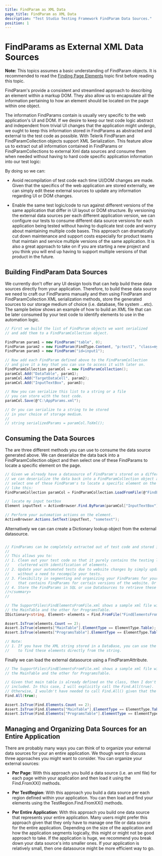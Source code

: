 ```yaml
---
title: FindParam as XML Data
page_title: FindParam as XML Data
description: "Test Studio Testing Framework FindParam Data Sources."
position: 1
---
```

# FindParams as External XML Data Sources

**Note:** This topics assumes a basic understanding of FindParam objects. It is recommended to read the <a href="/testing-framework/write-tests-in-code/intermediate-topics-wtc/element-identification-wtc/finding-page-elements" target="_blank">Finding Page Elements</a> topic first before reading this topic.
 
FindParam's provide a consistent and streamlined approach to describing an element within a markup DOM. They also allow us to encapsulate all the information pertaining to how an element should be located on the page within one object.
 
The information FindParams contain is usually very specific to the web application's UI and DOM. If we desire to keep our test code logic abstract and independent from trivial UI changes that the application might undergo, we ought to keep this information stored in FindParams as abstracted and external to the test code as possible. With Telerik FindParam and FindParamCollection objects support XML Serialization. This feature allow us to extract out all information contained in FindParams or FindParamCollections to external Xml data sources and consume them when needed without having to hard code specific application information into our test logic:
 
By doing so we can:

* Avoid recompilation of test code each time UI/DOM changes are made. Given that the specifics of the web application are stored externally, we can simply edit these external sources to update any information regarding UI or DOM changes.

* Enable the same test logic/code to run against different versions of the same application that differ in UI layout or DOM structure. By versioning the external data sources per each different application version, we can configure our tests to consume different data source versions for each application being tested without having to duplicate test code and worry about maintaining multiple code bases. This approach can dramatically cut down maintenance and support costs especially for product teams that maintain and service multiple versions of the same application. It is also a great approach to take on if you are starting a new project and you think you will end up having to support multiple versions of that product in the future.
 
## Building FindParam Data Sources

We currently don't offer any UI design tools that can help build these data sources directly from your application. Therefore, to build these data source we need to craft our FindParams manually and then using FindParam and FindParamCollection XML serialization methods, store the generated sources to our storage medium of choice (i.e. database, file system ...etc).
The sample below shows an example of how to build an XML file that can be later consumed by your test code to identify elements to use in the automation logic.

````C#
// First we build the list of FindParam objects we want serialized
// and add them to a FindParamCollection object.
  
FindParam param1 = new FindParam("table", 0);
FindParam param2 = new FindParam(FindType.Content, "p:test1", "class=mystyle");
FindParam param3 = new FindParam("id=input1");
  
// Now add each FindParam defined above to the FindParamCollection
// and give it a key that you can use to access it with later on.
FindParamCollection paramCol = new FindParamCollection();
paramCol.Add("DataTable", param1);
paramCol.Add("TargetDataCell", param2);
paramCol.Add("InputTextBox", param3);
  
// Now you can serialize this list to a string or a file 
// you can store with the test code.
paramCol.Save(@"C:\AppParams.xml");
  
// Or you can serialize to a string to be stored
// in your choice of storage medium.
//
// string serializedParams = paramCol.ToXml();
````

## Consuming the Data Sources

The are three different methods you can use to consume the data source generated above. We can deserialize the data back into a FindParamCollection object and then select one of these FindParams to locate a specific element on the page.


````C#
// Given we already have a datasource of FindParam's stored on a different medium,
// we can deserialize the data back into a FindParamCollection object and then
// select one of these FindParam's to locate a specific element on the page
// like this:
FindParamCollection paramCol = FindParamCollection.LoadFromFile(@"FindElementsFromFile.xml");
  
// locate my input textbox
Element inputText = ActiveBrowser.Find.ByParam(paramCol["InputTextBox"]);
  
// Perform your automation actions on the element.
ActiveBrowser.Actions.SetText(inputText, "sometext");
````

Alternatively we can can create a Dictionary lookup object from the external datasource.


````C#

// FindParams can be completely extracted out of test code and stored in an external xml file. 
// 
// This allows you to:
// 1. Clean out your test code so that it purely contains the testing logic without it being
//    cluttered with identification of elements.
// 2. Update your automated tests due to website changes by simply updating the xml file 
//    without a need to recompile your tests.
// 3. Flexibility in segmenting and organizing your FindParams for your project. (i.e. an XML file
//    that contains FindParams for certain versions of the website. Or XML file for each page of your site...etc)
// 4. Store the FindParams in SQL or use DataSources to retrieve these files.
//</summary>
//
  
// The SupportFiles\FindElementsFromFile.xml shows a sample xml file with two FindParams defined; one for
// the MainTable and the other for ProgramsTable.
IDictionary<string, Element> elements = Find.FromFile("FindElementsFromFile.xml");
  
Assert.IsTrue(elements.Count == 2);
Assert.IsTrue(elements["MainTable"].ElementType == ElementType.Table);
Assert.IsTrue(elements["ProgramsTable"].ElementType == ElementType.Table);
  
// Note:
// 1. If you have the XML string stored in a DataBase, you can use the Find.FromXml() 
//    to find these elements directly from the string.
````

Finally we can load the external datasource using a FindParamAttribute.

````C#
// The SupportFiles\FindElementsFromFile.xml shows a sample xml file with two FindParams defined; one for
// the MainTable and the other for ProgramsTable.
   
// Given that main table is already defined on the class, then I don't want the class FindParam attributes
// included. In this case, I will explicitly call the Find.All(true). 
// Otherwise, I wouldn't have needed to call Find.All() given that the Find.Elements["xx"] would make the call for me.
Find.All(true);
  
Assert.IsTrue(Find.Elements.Count == 2);
Assert.IsTrue(Find.Elements["MainTable"].ElementType == ElementType.Table);
Assert.IsTrue(Find.Elements["ProgramsTable"].ElementType == ElementType.Table);
````

## Managing and Organizing Data Sources for an Entire Application

There are probably many ways you can think of to organize your external data sources for your an entire application. We though want to discuss three approaches you might want to consider. You can organize your external sources:

* **Per Page**: With this approach you build a data source (i.e. an xml file) for each page within your application and then load it using the Find.FromXX() methods.

* **Per TestRegion**: With this approach you build a data source per each region defined within your application. You can then load and find your elements using the TestRegion.Find.FromXX() methods.

* **Per Entire Application**: With this approach you build one data source that represents your entire application. Many users might prefer this approach given that they only have to manage one file or data source for the entire application. Depending on the size of the application and how the application segments logically, this might or might not be good approach to take. If the application is huge, we recommend you break down your data source's into smaller ones. If your application is relatively small, then one datasource might be more efficient way to go.